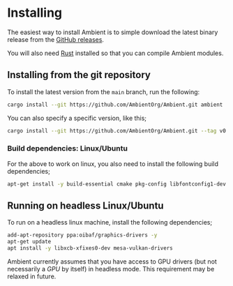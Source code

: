 # Installing

The easiest way to install Ambient is to simple download the latest binary release from the [GitHub releases](https://github.com/AmbientOrg/Ambient/releases).

You will also need [Rust](https://www.rust-lang.org/) installed so that you can compile Ambient modules.

## Installing from the git repository

To install the latest version from the `main` branch, run the following:

```sh
cargo install --git https://github.com/AmbientOrg/Ambient.git ambient
```

You can also specify a specific version, like this;

```sh
cargo install --git https://github.com/AmbientOrg/Ambient.git --tag v0.0.16 ambient
```

### Build dependencies: Linux/Ubuntu

For the above to work on linux, you also need to install the following build dependencies;

```sh
apt-get install -y build-essential cmake pkg-config libfontconfig1-dev clang libasound2-dev ninja-build
```

## Running on headless Linux/Ubuntu

To run on a headless linux machine, install the following dependencies;

```sh
add-apt-repository ppa:oibaf/graphics-drivers -y
apt-get update
apt install -y libxcb-xfixes0-dev mesa-vulkan-drivers
```

Ambient currently assumes that you have access to GPU drivers (but not necessarily a _GPU_ by itself) in headless mode. This requirement may be relaxed in future.
